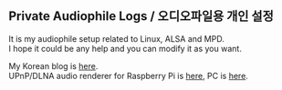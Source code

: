 ## Private Audiophile Logs / 오디오파일용 개인 설정

It is my audiophile setup related to Linux, ALSA and MPD.  
I hope it could be any help and you can modify it as you want.

My Korean blog is [here](http://parkmino45.blog.me/).  
UPnP/DLNA audio renderer for Raspberry Pi is [here](https://drive.google.com/file/d/0B33LiMpVXH_FZW5zOUdYaWtSNFk/view?usp=sharing), PC is [here](https://drive.google.com/file/d/0B33LiMpVXH_FT3dkaTc1WWI5X0k/view?usp=sharing).